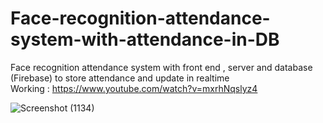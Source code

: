 # Face-recognition-attendance-system-with-attendance-in-DB
Face recognition attendance system with front end , server and database (Firebase) to store attendance and update in realtime <br>
Working  : https://www.youtube.com/watch?v=mxrhNqslyz4

![Screenshot (1134)](https://github.com/satyamrawat625/Face-recognition-attendance-system-with-DB/assets/78161825/d825b025-f9bf-40f4-8255-c19b0ce8b351)
